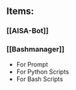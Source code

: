 ## Items:
### [[AISA-Bot]]

### [[Bashmanager]]
- For Prompt
- For Python Scripts
- For Bash Scripts

### 